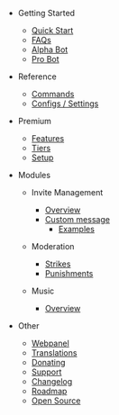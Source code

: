 - Getting Started

  - [Quick Start](/es/getting-started/quick-start.md)
  - [FAQs](/es/getting-started/faq.md)
  - [Alpha Bot](/es/getting-started/alpha.md)
  - [Pro Bot](/es/getting-started/pro.md)

- Reference

  - [Commands](/es/reference/commands.md)
  - [Configs / Settings](/es/reference/settings.md)

- Premium

  - [Features](/es/premium/features.md)
  - [Tiers](/es/premium/tiers.md)
  - [Setup](/es/premium/setup.md)

- Modules

  - Invite Management

    - [Overview](/es/modules/invites/overview.md)
    - [Custom message](/es/modules/invites/custom-messages.md)
      - [Examples](/es/modules/invites/examples.md)

  - Moderation

    - [Strikes](/es/modules/moderation/strikes.md)
    - [Punishments](/es/modules/moderation/punishments.md)

  - Music

    - [Overview](/es/modules/music/overview.md)

- Other

  - [Webpanel](/es/other/webpanel.md)
  - [Translations](/es/other/translations.md)
  - [Donating](/es/other/donating.md)
  - [Support](/es/other/support.md)
  - [Changelog](/es/other/changelog.md)
  - [Roadmap](/es/other/roadmap.md)
  - [Open Source](/es/other/open-source.md)
